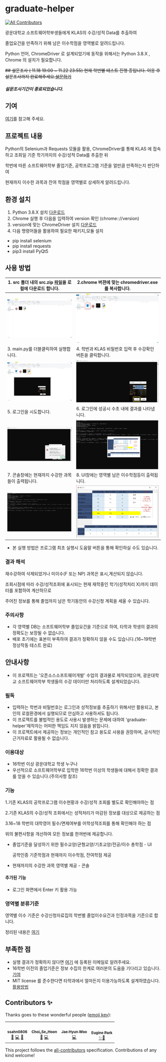 # graduate-helper
<!-- ALL-CONTRIBUTORS-BADGE:START - Do not remove or modify this section -->
[![All Contributors](https://img.shields.io/badge/all_contributors-4-orange.svg?style=flat-square)](#contributors-)
<!-- ALL-CONTRIBUTORS-BADGE:END -->
광운대학교 소프트웨어학부생들에게 KLAS의 수강/성적 Data를 추출하여 

졸업요건을 만족하기 위해 남은 이수학점을 영역별로 알려드립니다.

Python 언어, ChromeDriver 로 설계되었기에 동작을 위해서는 Python 3.8.X , Chrome 의 설치가 필요합니다.


~~## 설문조사 ( 11.18 19:00 ~ 11.22 23:55)
현재 학번별 테스트 진행 중입니다. 이용 후 설문조사까지 완료해주세요.[설문하기](https://docs.google.com/forms/d/e/1FAIpQLScN3AGLArUAxJmgXNtVbsIcGQ1M9TCjqopcVZwPOUYV2KWWUw/viewform)~~
##### 설문조사기간이 종료되었습니다.

## 기여
[여기](https://github.com/ssahn0806/graduate-helper/blob/main/CONTRIBUTING.md)를 참고해 주세요.

## 프로젝트 내용
Python의 Selenium과 Requests 모듈을 활용, ChromeDriver를 통해 KLAS 에 접속하고 조회일 기준 학기까지의 수강/성적 Data를 추출한 뒤

학번에 따른 소프트웨어학부 졸업기준, 공학프로그램 기준을 얼만큼 만족하는지 판단하여 

현재까지 이수한 과목과 잔여 학점을 영역별로 상세하게 알려드립니다. 

## 환경 설치
1. Python 3.8.X 설치 [다운로드](https://www.python.org/downloads/)
2. Chrome 실행 후 다음을 입력하여 version 확인 (chrome:://version)
3. version에 맞는 ChromeDriver 설치 [다운로드](https://chromedriver.chromium.org/downloads)
4. 다음 명령어들을 활용하여 필요한 패키지,모듈 설치
* pip install selenium
* pip install requests
* pip3 install PyQt5

## 사용 방법
|1. src 폴더 내의 src.zip [파일](https://github.com/ssahn0806/graduate-helper/blob/main/src/src.zip)을 로컬에 다운로드 합니다.|2.chrome 버젼에 맞는 chromedriver.exe를 복사합니다.|
|---|---|
|![download](https://github.com/ssahn0806/graduate-helper/blob/main/image/execute_1.jpg)|![copy](https://github.com/ssahn0806/graduate-helper/blob/main/image/execute_2.jpg)|
|3. main.py를 더블클릭하여 실행합니다.|4. 학번과 KLAS 비밀번호 입력 후 수강확인 버튼을 클릭합니다.|
|![execute](https://github.com/ssahn0806/graduate-helper/blob/main/image/execute_3.jpg)|![input](https://github.com/ssahn0806/graduate-helper/blob/main/image/execute_4.jpg)|
|5. 로그인을 시도합니다.|6. 로그인에 성공시 수초 내에 결과를 나타냅니다.|
|![popup1](https://github.com/ssahn0806/graduate-helper/blob/main/image/execute_5.jpg)|![popup2](https://github.com/ssahn0806/graduate-helper/blob/main/image/execute_6.jpg)|
|7. 콘솔창에는 현재까지 수강한 과목들이 출력됩니다.| 8. UI창에는 영역별 남은 이수학점등이 출력됩니다.|
|![result1](https://github.com/ssahn0806/graduate-helper/blob/main/image/result_1.jpg)|![result2](https://github.com/ssahn0806/graduate-helper/blob/main/image/result_2.jpg)|

* 본 실행 방법은 프로그램 최초 실행시 도움말 버튼을 통해 확인하실 수도 있습니다.
### 결과 해석
재수강하여 삭제되었거나 미이수(F 또는 NP) 과목은 표시,계산되지 않습니다. 

조회시점에 따라 수강/성적조회에 표시되는 현재 재학중인 학기(성적처리 X)까지 데이터를 포함하여 계산하므로 

주어진 정보를 통해 졸업까지 남은 학기동안의 수강신청 계획을 세울 수 있습니다.
### 주의사항
* 각 영역별 DB는 소프트웨어학부 졸업요건을 기준으로 하여, 타학과 학생의 결과의 정확도는 보장될 수 없습니다.
* 배포 초기에는 표본이 부족하여 결과가 정확하지 않을 수도 있습니다.(16~19학번 정상작동 테스트 완료)

## 안내사항
* 이 프로젝트는 '오픈소스소프트웨어개발' 수업의 결과물로 제작되었으며, 광운대학교 소프트웨어학부 학생들의 수강 데이터만 처리하도록 설계되었습니다.
### 필독
* 입력하는 학번과 비밀번호는 로그인과 성적정보를 추출하기 위해서만 활용되고, 본인의 로컬환경에서 실행되므로 안심하고 사용하셔도 됩니다.
* 이 프로젝트를 불법적인 용도로 사용시 발생하는 문제에 대하여 'graduate-helper'제작자는 어떠한 책임도 지지 않음을 밝힙니다. 
* 이 프로젝트에서 제공하는 정보는 개인적인 참고 용도로 사용을 권장하며, 공식적인 근거자료로 활용될 수 없습니다.
### 이용대상
* 16학번 이상 광운대학교 학생 누구나
* 우선적으로 소프트웨어학부로 입학한 16학번 이상의 학생들에 대해서 정확한 결과를 얻을 수 있습니다.(주의사항 참조)
### 기능
1.기존 KLAS의 공학프로그램 이수현황과 수강/성적 조회를 별도로 확인해야하는 점

2.기존 KLAS의 수강/성적 조회에서는 성적처리가 마감된 정보를 대상으로 제공하는 점

3.16~18 학번의 대학영어 필수/면제여부를 어학성적조회를 통해 확인해야 하는 점

위의 불편사항을 개선하여 모든 정보를 한꺼번에 제공합니다.

* 졸업기준을 달성하기 위한 필수교양/균형교양/기초교양/전공/이수 총학점 - UI

  공학인증 기준학점과 현재까지 이수학점, 잔여학점 제공
* 현재까지의 수강한 과목 영역별 제공  - 콘솔
#### 추가된 기능
- 로그인 화면에서 Enter 키 활용 가능

### 영역별 분류기준
영역별 이수 기준은 수강신청자료집의 학번별 졸업이수요건과 인정과목을 기준으로 합니다. 

정리된 내용은 [여기](https://github.com/ssahn0806/graduate-helper/tree/main/data)
 


## 부족한 점
* 실행 결과가 정확하지 않다면 [여기](https://github.com/ssahn0806) 에 등록된 이메일로 알려주세요.
* 16학번 이전의 졸업기준은 정보 수집의 한계로 여러분의 도움을 기다리고 있습니다.[기여](https://github.com/ssahn0806/graduate-helper/blob/main/CONTRIBUTING.md)
* MIT license 를 준수한다면 타학과에서 얼마든지 이용가능하도록 설계하였습니다.[활용방법](https://github.com/ssahn0806/graduate-helper/blob/main/APPLICATION.md)





## Contributors ✨

Thanks goes to these wonderful people ([emoji key](https://allcontributors.org/docs/en/emoji-key)):

<!-- ALL-CONTRIBUTORS-LIST:START - Do not remove or modify this section -->
<!-- prettier-ignore-start -->
<!-- markdownlint-disable -->
<table>
  <tr>
    <td align="center"><a href="https://github.com/ssahn0806"><img src="https://avatars2.githubusercontent.com/u/28581673?v=4" width="100px;" alt=""/><br /><sub><b>ssahn0806</b></sub></a><br /><a href="#projectManagement-ssahn0806" title="Project Management">📆</a> <a href="https://github.com/ssahn0806/graduate-helper/commits?author=ssahn0806" title="Code">💻</a> <a href="#ideas-ssahn0806" title="Ideas, Planning, & Feedback">🤔</a></td>
    <td align="center"><a href="https://github.com/csh970605"><img src="https://avatars0.githubusercontent.com/u/28240052?v=4" width="100px;" alt=""/><br /><sub><b>Choi_Se_Hoon</b></sub></a><br /><a href="#design-csh970605" title="Design">🎨</a> <a href="https://github.com/ssahn0806/graduate-helper/commits?author=csh970605" title="Code">💻</a></td>
    <td align="center"><a href="https://github.com/Wjaehyun"><img src="https://avatars2.githubusercontent.com/u/72908405?v=4" width="100px;" alt=""/><br /><sub><b>Jae Hyun Woo</b></sub></a><br /><a href="https://github.com/ssahn0806/graduate-helper/commits?author=Wjaehyun" title="Code">💻</a></td>
    <td align="center"><a href="https://github.com/pkeugine"><img src="https://avatars0.githubusercontent.com/u/48251668?v=4" width="100px;" alt=""/><br /><sub><b>Eugine Park</b></sub></a><br /><a href="https://github.com/ssahn0806/graduate-helper/issues/1" title="Ideas, Planning, & Feedback">✨🤔</a></td>
  </tr>
</table>

<!-- markdownlint-enable -->
<!-- prettier-ignore-end -->
<!-- ALL-CONTRIBUTORS-LIST:END -->

This project follows the [all-contributors](https://github.com/all-contributors/all-contributors) specification. Contributions of any kind welcome!
